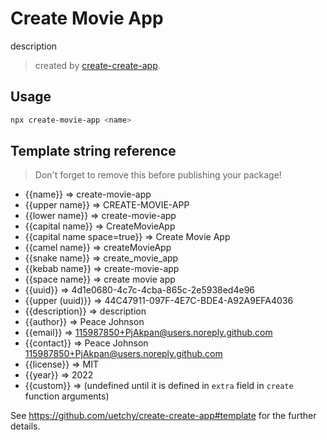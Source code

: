 # Create Movie App

description

> created by [create-create-app](https://github.com/uetchy/create-create-app).

## Usage

```bash
npx create-movie-app <name>
```

## Template string reference

> Don't forget to remove this before publishing your package!

- {{name}} => create-movie-app
- {{upper name}} => CREATE-MOVIE-APP
- {{lower name}} => create-movie-app
- {{capital name}} => CreateMovieApp
- {{capital name space=true}} => Create Movie App
- {{camel name}} => createMovieApp
- {{snake name}} => create_movie_app
- {{kebab name}} => create-movie-app
- {{space name}} => create movie app
- {{uuid}} => 4d1e0680-4c7c-4cba-865c-2e5938ed4e96
- {{upper (uuid)}} => 44C47911-097F-4E7C-BDE4-A92A9EFA4036
- {{description}} => description
- {{author}} => Peace Johnson
- {{email}} => 115987850+PjAkpan@users.noreply.github.com
- {{contact}} => Peace Johnson <115987850+PjAkpan@users.noreply.github.com>
- {{license}} => MIT
- {{year}} => 2022
- {{custom}} =>  (undefined until it is defined in `extra` field in `create` function arguments)

See https://github.com/uetchy/create-create-app#template for the further details.
